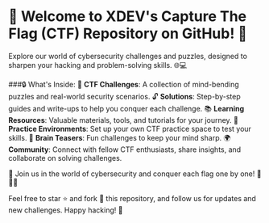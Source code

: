 # 🏴 Welcome to XDEV's Capture The Flag (CTF) Repository on GitHub! 🏴

Explore our world of cybersecurity challenges and puzzles, designed to sharpen your hacking and problem-solving skills. 🌐💻

###🔒 What's Inside:
📁 **CTF Challenges**: A collection of mind-bending puzzles and real-world security scenarios.
🔓 **Solutions**: Step-by-step guides and write-ups to help you conquer each challenge.
📚 **Learning Resources**: Valuable materials, tools, and tutorials for your journey.
🤖 **Practice Environments**: Set up your own CTF practice space to test your skills.
🧠 **Brain Teasers**: Fun challenges to keep your mind sharp.
🌍 **Community**: Connect with fellow CTF enthusiasts, share insights, and collaborate on solving challenges.

🚀 Join us in the world of cybersecurity and conquer each flag one by one! 🚀🏴‍☠️

Feel free to star ⭐️ and fork 🍴 this repository, and follow us for updates and new challenges. Happy hacking! 👾
